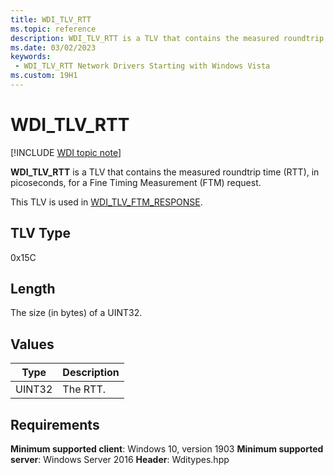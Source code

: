```yaml
---
title: WDI_TLV_RTT
ms.topic: reference
description: WDI_TLV_RTT is a TLV that contains the measured roundtrip time (RTT), in picoseconds, for a Fine Timing Measurement (FTM) request. 
ms.date: 03/02/2023
keywords:
 - WDI_TLV_RTT Network Drivers Starting with Windows Vista
ms.custom: 19H1
---
```


# WDI_TLV_RTT

[!INCLUDE [WDI topic note](../includes/wdi-version-warning.md)]

**WDI_TLV_RTT** is a TLV that contains the measured roundtrip time (RTT), in picoseconds, for a Fine Timing Measurement (FTM) request. 

This TLV is used in [WDI_TLV_FTM_RESPONSE](wdi-tlv-ftm-response.md).

## TLV Type

0x15C

## Length

The size (in bytes) of a UINT32.

## Values

| Type | Description |
| --- | --- |
| UINT32 | The RTT. |

## Requirements

**Minimum supported client**: Windows 10, version 1903
**Minimum supported server**: Windows Server 2016
**Header**: Wditypes.hpp
